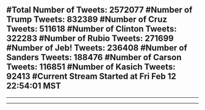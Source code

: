 #Total Number of Tweets: 2572077 
#Number of Trump Tweets: 832389
#Number of Cruz Tweets: 511618
#Number of Clinton Tweets: 322283
#Number of Rubio Tweets: 271699
#Number of Jeb! Tweets: 236408
#Number of Sanders Tweets: 188476
#Number of Carson Tweets: 116851
#Number of Kasich Tweets: 92413
#Current Stream Started at Fri Feb 12 22:54:01 MST
---
---
---
